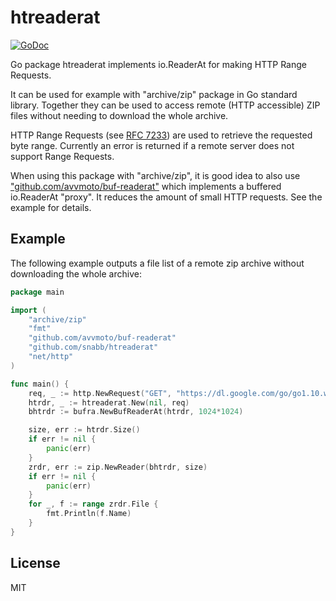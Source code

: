 htreaderat
==========

[![GoDoc](https://godoc.org/github.com/snabb/htreaderat?status.svg)](https://godoc.org/github.com/snabb/htreaderat)

Go package htreaderat implements io.ReaderAt for making HTTP Range Requests.

It can be used for example with "archive/zip" package in Go standard
library. Together they can be used to access remote (HTTP accessible)
ZIP files without needing to download the whole archive.

HTTP Range Requests (see [RFC 7233](https://tools.ietf.org/html/rfc7233))
are used to retrieve the requested byte range. Currently an error is
returned if a remote server does not support Range Requests.

When using this package with "archive/zip", it is good idea to also use
["github.com/avvmoto/buf-readerat"](https://github.com/avvmoto/buf-readerat)
which implements a buffered io.ReaderAt "proxy". It reduces the amount
of small HTTP requests. See the example for details.


Example
-------

The following example outputs a file list of a remote zip archive without
downloading the whole archive:

```Go
package main

import (
	"archive/zip"
	"fmt"
	"github.com/avvmoto/buf-readerat"
	"github.com/snabb/htreaderat"
	"net/http"
)

func main() {
	req, _ := http.NewRequest("GET", "https://dl.google.com/go/go1.10.windows-amd64.zip", nil)
	htrdr, _ := htreaderat.New(nil, req)
	bhtrdr := bufra.NewBufReaderAt(htrdr, 1024*1024)

	size, err := htrdr.Size()
	if err != nil {
		panic(err)
	}
	zrdr, err := zip.NewReader(bhtrdr, size)
	if err != nil {
		panic(err)
	}
	for _, f := range zrdr.File {
		fmt.Println(f.Name)
	}
}
```


License
-------

MIT
